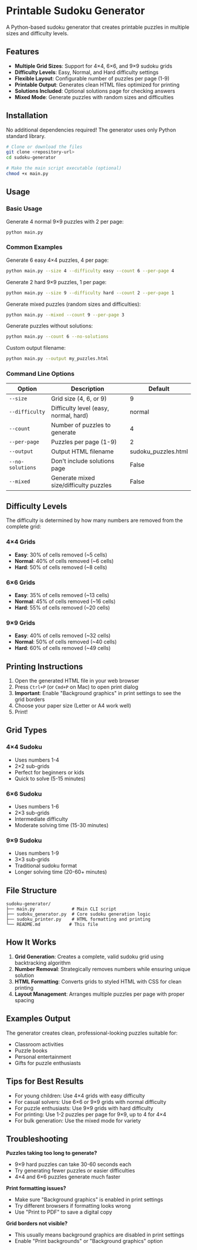 # Printable Sudoku Generator

A Python-based sudoku generator that creates printable puzzles in multiple sizes and difficulty levels.

## Features

- **Multiple Grid Sizes**: Support for 4×4, 6×6, and 9×9 sudoku grids
- **Difficulty Levels**: Easy, Normal, and Hard difficulty settings
- **Flexible Layout**: Configurable number of puzzles per page (1-9)
- **Printable Output**: Generates clean HTML files optimized for printing
- **Solutions Included**: Optional solutions page for checking answers
- **Mixed Mode**: Generate puzzles with random sizes and difficulties

## Installation

No additional dependencies required! The generator uses only Python standard library.

```bash
# Clone or download the files
git clone <repository-url>
cd sudoku-generator

# Make the main script executable (optional)
chmod +x main.py
```

## Usage

### Basic Usage

Generate 4 normal 9×9 puzzles with 2 per page:
```bash
python main.py
```

### Common Examples

Generate 6 easy 4×4 puzzles, 4 per page:
```bash
python main.py --size 4 --difficulty easy --count 6 --per-page 4
```

Generate 2 hard 9×9 puzzles, 1 per page:
```bash
python main.py --size 9 --difficulty hard --count 2 --per-page 1
```

Generate mixed puzzles (random sizes and difficulties):
```bash
python main.py --mixed --count 9 --per-page 3
```

Generate puzzles without solutions:
```bash
python main.py --count 6 --no-solutions
```

Custom output filename:
```bash
python main.py --output my_puzzles.html
```

### Command Line Options

| Option | Description | Default |
|--------|-------------|---------|
| `--size` | Grid size (4, 6, or 9) | 9 |
| `--difficulty` | Difficulty level (easy, normal, hard) | normal |
| `--count` | Number of puzzles to generate | 4 |
| `--per-page` | Puzzles per page (1-9) | 2 |
| `--output` | Output HTML filename | sudoku_puzzles.html |
| `--no-solutions` | Don't include solutions page | False |
| `--mixed` | Generate mixed size/difficulty puzzles | False |

## Difficulty Levels

The difficulty is determined by how many numbers are removed from the complete grid:

### 4×4 Grids
- **Easy**: 30% of cells removed (~5 cells)
- **Normal**: 40% of cells removed (~6 cells)
- **Hard**: 50% of cells removed (~8 cells)

### 6×6 Grids
- **Easy**: 35% of cells removed (~13 cells)
- **Normal**: 45% of cells removed (~16 cells)
- **Hard**: 55% of cells removed (~20 cells)

### 9×9 Grids
- **Easy**: 40% of cells removed (~32 cells)
- **Normal**: 50% of cells removed (~40 cells)
- **Hard**: 60% of cells removed (~49 cells)

## Printing Instructions

1. Open the generated HTML file in your web browser
2. Press `Ctrl+P` (or `Cmd+P` on Mac) to open print dialog
3. **Important**: Enable "Background graphics" in print settings to see the grid borders
4. Choose your paper size (Letter or A4 work well)
5. Print!

## Grid Types

### 4×4 Sudoku
- Uses numbers 1-4
- 2×2 sub-grids
- Perfect for beginners or kids
- Quick to solve (5-15 minutes)

### 6×6 Sudoku
- Uses numbers 1-6
- 2×3 sub-grids
- Intermediate difficulty
- Moderate solving time (15-30 minutes)

### 9×9 Sudoku
- Uses numbers 1-9
- 3×3 sub-grids
- Traditional sudoku format
- Longer solving time (20-60+ minutes)

## File Structure

```
sudoku-generator/
├── main.py              # Main CLI script
├── sudoku_generator.py  # Core sudoku generation logic
├── sudoku_printer.py    # HTML formatting and printing
└── README.md           # This file
```

## How It Works

1. **Grid Generation**: Creates a complete, valid sudoku grid using backtracking algorithm
2. **Number Removal**: Strategically removes numbers while ensuring unique solution
3. **HTML Formatting**: Converts grids to styled HTML with CSS for clean printing
4. **Layout Management**: Arranges multiple puzzles per page with proper spacing

## Examples Output

The generator creates clean, professional-looking puzzles suitable for:
- Classroom activities
- Puzzle books
- Personal entertainment
- Gifts for puzzle enthusiasts

## Tips for Best Results

- For young children: Use 4×4 grids with easy difficulty
- For casual solvers: Use 6×6 or 9×9 grids with normal difficulty
- For puzzle enthusiasts: Use 9×9 grids with hard difficulty
- For printing: Use 1-2 puzzles per page for 9×9, up to 4 for 4×4
- For bulk generation: Use the mixed mode for variety

## Troubleshooting

**Puzzles taking too long to generate?**
- 9×9 hard puzzles can take 30-60 seconds each
- Try generating fewer puzzles or easier difficulties
- 4×4 and 6×6 puzzles generate much faster

**Print formatting issues?**
- Make sure "Background graphics" is enabled in print settings
- Try different browsers if formatting looks wrong
- Use "Print to PDF" to save a digital copy

**Grid borders not visible?**
- This usually means background graphics are disabled in print settings
- Enable "Print backgrounds" or "Background graphics" option
